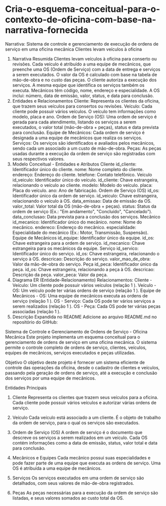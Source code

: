 # Cria-o-esquema-conceitual-para-o-contexto-de-oficina-com-base-na-narrativa-fornecida
Narrativa: Sistema de controle e gerenciamento de execução de ordens de serviço em uma oficina mecânica Clientes levam veículos à oficina

1. Narrativa Resumida
Clientes levam veículos à oficina para conserto ou revisões.
Cada veículo é atribuído a uma equipe de mecânicos, que preenche uma OS (Ordem de Serviço) com a data de entrega e serviços a serem executados.
O valor da OS é calculado com base na tabela de mão-de-obra e no custo das peças.
O cliente autoriza a execução dos serviços.
A mesma equipe que identifica os serviços também os executa.
Mecânicos têm código, nome, endereço e especialidade.
A OS inclui: número, data de emissão, valor, status, e data para conclusão.
2. Entidades e Relacionamentos
Cliente: Representa os clientes da oficina, que trazem seus veículos para consertos ou revisões.
Veículo: Cada cliente pode possuir vários veículos. O veículo tem informações como modelo, placa e ano.
Ordem de Serviço (OS): Uma ordem de serviço é gerada para cada atendimento, listando os serviços a serem executados, o valor total (mão-de-obra + peças), status e data prevista para conclusão.
Equipe de Mecânicos: Cada ordem de serviço é designada a uma equipe de mecânicos que realiza os serviços.
Serviços: Os serviços são identificados e avaliados pelos mecânicos, sendo cada um associado a um custo de mão-de-obra.
Peças: As peças usadas durante a execução da ordem de serviço são registradas com seus respectivos valores.
3. Modelo Conceitual - Entidades e Atributos
Cliente
id_cliente: Identificador único do cliente.
nome: Nome completo do cliente.
endereço: Endereço do cliente.
telefone: Contato telefônico.
Veículo
id_veiculo: Identificador único do veículo.
id_cliente: Chave estrangeira, relacionando o veículo ao cliente.
modelo: Modelo do veículo.
placa: Placa do veículo.
ano: Ano de fabricação.
Ordem de Serviço (OS)
id_os: Identificador único da ordem de serviço.
id_veiculo: Chave estrangeira, relacionando o veículo à OS.
data_emissao: Data de emissão da OS.
valor_total: Valor total da OS (mão-de-obra + peças).
status: Status da ordem de serviço (Ex.: "Em andamento", "Concluído", "Cancelado").
data_conclusao: Data prevista para a conclusão dos serviços.
Mecânico
id_mecanico: Identificador único do mecânico.
nome: Nome do mecânico.
endereco: Endereço do mecânico.
especialidade: Especialidade do mecânico (Ex.: Motor, Transmissão, Suspensão).
Equipe de Mecânicos
id_equipe: Identificador único da equipe.
id_os: Chave estrangeira para a ordem de serviço.
id_mecanico: Chave estrangeira para os mecânicos da equipe.
Serviço
id_servico: Identificador único do serviço.
id_os: Chave estrangeira, relacionando o serviço à OS.
descricao: Descrição do serviço.
valor_mao_de_obra: Valor da mão-de-obra do serviço.
Peça
id_peca: Identificador único da peça.
id_os: Chave estrangeira, relacionando a peça à OS.
descricao: Descrição da peça.
valor_peca: Valor da peça.
4. Diagrama ER (Entidade-Relacionamento)
Relacionamentos:
Cliente - Veículo: Um cliente pode possuir vários veículos (relação 1
).
Veículo - OS: Um veículo pode ter várias ordens de serviço (relação 1
).
Equipe de Mecânicos - OS: Uma equipe de mecânicos executa as ordens de serviço (relação 1
).
OS - Serviço: Cada OS pode ter vários serviços a serem realizados (relação 1
).
OS - Peça: Cada OS pode ter várias peças associadas (relação 1
).
5. Descrição Expandida no README
Adicione ao arquivo README.md no repositório do GitHub:

Sistema de Controle e Gerenciamento de Ordens de Serviço - Oficina Mecânica
Este projeto implementa um esquema conceitual para o gerenciamento de ordens de serviço em uma oficina mecânica. O sistema permite o controle completo de ordens de serviço, clientes, veículos, equipes de mecânicos, serviços executados e peças utilizadas.

Objetivo
O objetivo deste projeto é fornecer um sistema eficiente de controle das operações da oficina, desde o cadastro de clientes e veículos, passando pela geração de ordens de serviço, até a execução e conclusão dos serviços por uma equipe de mecânicos.

Entidades Principais
1. Cliente
Representa os clientes que trazem seus veículos para a oficina. Cada cliente pode possuir vários veículos e autorizar várias ordens de serviço.

2. Veículo
Cada veículo está associado a um cliente. É o objeto de trabalho da ordem de serviço, para o qual os serviços são executados.

3. Ordem de Serviço (OS)
A ordem de serviço é o documento que descreve os serviços a serem realizados em um veículo. Cada OS contém informações como a data de emissão, status, valor total e data para conclusão.

4. Mecânicos e Equipes
Cada mecânico possui suas especialidades e pode fazer parte de uma equipe que executa as ordens de serviço. Uma OS é atribuída a uma equipe de mecânicos.

5. Serviços
Os serviços executados em uma ordem de serviço são detalhados, com seus valores de mão-de-obra registrados.

6. Peças
As peças necessárias para a execução da ordem de serviço são listadas, e seus valores somados ao custo total da OS.
